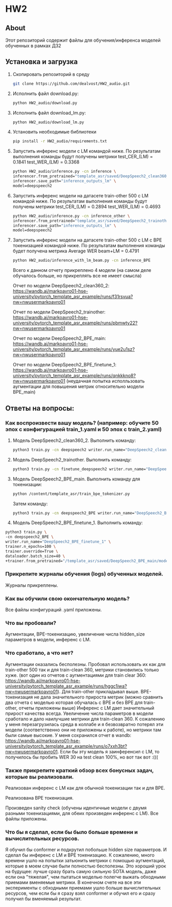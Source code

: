 # HW2

## About

Этот репозиторий содержит файлы для обучения/инференса моделей обученных в рамках ДЗ2

## Установка и загрузка


1. Скопировать репозиторий в среду

   ```bash
   git clone https://github.com/dealvost/HW2_audio.git
   ```

2. Исполнить файл download.py:
   ```bash
   python HW2_audio/download.py
   ```


3. Исполнить файл download_lm.py:
   ```bash
   python HW2_audio/download_lm.py
   ```
4. Установить необходимые библиотеки
   ```bash
   pip install -r HW2_audio/requirements.txt
   ```
5. Запустить инференс модели с LM командой ниже. По результатам выполнения команды будут получены метрики test_CER_(LM) = 0.1841 test_WER_(LM) = 0.3368
   ```bash
   python HW2_audio/inference.py -cn inference \
   inferencer.from_pretrained="template_asr/saved/DeepSpeech2_clean360_2/model_best_wer.pth" \
   inferencer.save_path="inference_outputs_lm" \
   model=deepspeech2 
   ```
6. Запустить инференс модели на датасете train-other 500  с LM командой ниже. По результатам выполнения команды будут получены метрики test_CER_(LM) = 0.2894 test_WER_(LM) = 0.4693

   ```bash
   python HW2_audio/inference.py -cn inference_other \
   inferencer.from_pretrained="template_asr/saved/DeepSpeech2_trainother/model_best_wer.pth" \
   inferencer.save_path="inference_outputs_lm" \
   model=deepspeech2
   ```
7. Запустить инференс модели на датасете train-other 500  с LM с BPE токенизацией командой ниже. По результатам выполнения команды будет получена метрика Average WER beam+LM = 0.4791
   ```bash
   python HW2_audio/inference_with_lm_beam.py -cn inference_BPE
   ```


   Всего к данном отчету прикреплено 4 модели (на самом деле обучалось больше, но прикреплять все не имеет смысла)

   Отчет по модели DeepSpeech2_clean360_2: https://wandb.ai/markoavro01-hse-university/pytorch_template_asr_example/runs/f31rsvua?nw=nwusermarkoavro01

   Отчет по модели DeepSpeech2_trainother: https://wandb.ai/markoavro01-hse-university/pytorch_template_asr_example/runs/pbmwty22?nw=nwusermarkoavro01

   Отчет по модели DeepSpeech2_BPE_main:  https://wandb.ai/markoavro01-hse-university/pytorch_template_asr_example/runs/yue2u1sz?nw=nwusermarkoavro01

   Отчет по модели DeepSpeech2_BPE_finetune_1: https://wandb.ai/markoavro01-hse-university/pytorch_template_asr_example/runs/qnkkkno8?nw=nwusermarkoavro01 (неудачная попытка исполльзовать аугментации для повышения метрик относительно модели BPE_main)

## Ответы на вопросы:

### Как воспроизвести вашу модель? (например: обучите 50 эпох с конфигурацией train_1.yaml и 50 эпох с train_2.yaml)

1. Модель DeepSpeech2_clean360_2. Выполнить команду:
   ```bash
   python3 train.py -cn deepspeech2 writer.run_name="DeepSpeech2_clean360_2" trainer.override=True trainer.n_epochs=100 dataloader.batch_size=30
   ```
2. Модель DeepSpeech2_trainother. Выполнить команду:
   ```bash
   python3 train.py -cn finetune_deepspeech2 writer.run_name="DeepSpeech2_trainother" trainer.override=True trainer.n_epochs=100 dataloader.batch_size=30
   ```
3. Модель DeepSpeech2_BPE_main. Выполнить команду для токенизации:
   ```bash
   python /content/template_asr/train_bpe_tokenizer.py
   ```
   Затем команду:
   ```bash   
   python3 train.py -cn deepspeech2_BPE writer.run_name="DeepSpeech2_BPE_main" trainer.override=True trainer.n_epochs=100 dataloader.batch_size=40
   ```
 4. Модель  DeepSpeech2_BPE_finetune_1. Выполнить команду:
   ```bash   
   python3 train.py \
  -cn deepspeech2_BPE \
  writer.run_name="DeepSpeech2_BPE_finetune_1" \
  trainer.n_epochs=100 \
  trainer.override=True \
  dataloader.batch_size=40 \
  +trainer.from_pretrained="/template_asr/saved/DeepSpeech2_BPE_main/model_best_wer.pth"
   ```
### Прикрепите журналы обучения (logs) обученных моделей.
   
Журналы прикреплены.
   
### Как вы обучили свою окончательную модель?

Все файлы конфигураций .yaml приложены. 
   
### Что вы пробовали?

Аугментации, BPE-токенизацию, увеличение числа hidden_size параметров в модели, инференс с LM.
### Что сработало, а что нет?
Аугментации оказались бесполезны. Пробовал использовать их как для train-other 500 так и для train-clean 360, метрики становились только хуже. (вот один из отчетов с аугментациями для train clear 360: https://wandb.ai/markoavro01-hse-university/pytorch_template_asr_example/runs/hggc1iwa?nw=nwusermarkoavro01). Для train-other прикладывал выше.
BPE-токенизация не дала значительного прироста метрик (можно сравнить два отчета с моделью которая обучалась с BPE и без BPE для train-other, отчеты приложены выше)
Инференс с LM дает значительный прирост качества всегда.
Увеличение числа параметров в модели сработало и дало наилучшие метрики для train-clean 360. К сожалению у меня перезагрузилась среда в коллабе и я безвозвратно потерял эти модели (соответственно они не приложены к работе), но метрики там были самые высокие. У меня сохранился отчет в wandb: https://wandb.ai/markoavro01-hse-university/pytorch_template_asr_example/runs/o7xxh3bt?nw=nwusermarkoavro01. Если бы эту модель я заинференсил с LM, то получилось бы пробить WER 30 на test clean 100%, но вот так вот :(((

### Также прикрепите краткий обзор всех бонусных задач, которые вы реализовали.

Реализован инференс с LM как для обычной токенизации так и для BPE.

Реализована BPE токенизация.

Произведен sanity check (обучены идентичные модели с двумя разными токенизациями, для обеих произведен инференс с LM). Все файлы приложены.

### Что бы я сделал, если бы было больше времени и вычислительных ресурсов.

Я обучил бы conformer и подкрутил побольше hidden size параметров. И сделал бы инференс с LM и BPE токенизацию. К сожалению, много времени ушло на попытки затьюнить метрики с помощью аугментаций, которые в моем случае были полностью бесполезны. Это хороший урок на будущее: лучше сразу брать самую сильную SOTA модель, даже если она "тяжелая", чем пытаться моделью полегче выжать обходными приемами вменяемые метрики. В конечном счете на все эти эксперименты с обходными приемами ушло больше вычислительных ресурсов, чем если бы я сразу взял conformer и обучил его и сразу получил бы вменяемый результат.

